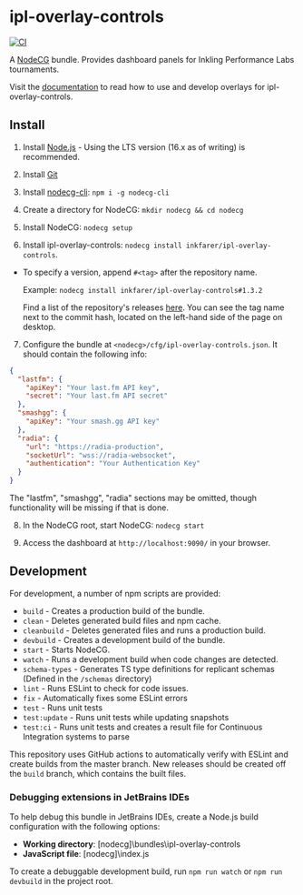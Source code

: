 # ipl-overlay-controls

[![CI](https://github.com/inkfarer/ipl-overlay-controls/actions/workflows/ci.yml/badge.svg)](https://github.com/inkfarer/ipl-overlay-controls/actions/workflows/ci.yml)

A [NodeCG](https://github.com/nodecg/nodecg) bundle. Provides dashboard panels for Inkling Performance Labs tournaments.

Visit the [documentation](https://ipl-overlay-controls.readthedocs.io/) to read how to use and develop overlays for ipl-overlay-controls.

## Install

1. Install [Node.js](https://nodejs.org/en/) - Using the LTS version (16.x as of writing) is recommended.

2. Install [Git](https://git-scm.com/)

3. Install [nodecg-cli](https://github.com/nodecg/nodecg-cli): `npm i -g nodecg-cli`

4. Create a directory for NodeCG: `mkdir nodecg && cd nodecg`

5. Install NodeCG: `nodecg setup`

6. Install ipl-overlay-controls: `nodecg install inkfarer/ipl-overlay-controls`.

* To specify a version, append `#<tag>` after the repository name.

  Example: `nodecg install inkfarer/ipl-overlay-controls#1.3.2`

  Find a list of the repository's releases [here](https://github.com/inkfarer/ipl-overlay-controls/releases). You can
  see the tag name next to the commit hash, located on the left-hand side of the page on desktop.

7. Configure the bundle at `<nodecg>/cfg/ipl-overlay-controls.json`. It should contain the following info:

```json
{
  "lastfm": {
    "apiKey": "Your last.fm API key",
    "secret": "Your last.fm API secret"
  },
  "smashgg": {
    "apiKey": "Your smash.gg API key"
  },
  "radia": {
    "url": "https://radia-production",
    "socketUrl": "wss://radia-websocket",
    "authentication": "Your Authentication Key"
  }
}
```

The "lastfm", "smashgg", "radia" sections may be omitted, though functionality will be missing if that is done.

8. In the NodeCG root, start NodeCG: `nodecg start`

9. Access the dashboard at `http://localhost:9090/` in your browser.

## Development

For development, a number of npm scripts are provided:

- `build` - Creates a production build of the bundle.
- `clean` - Deletes generated build files and npm cache.
- `cleanbuild` - Deletes generated files and runs a production build.
- `devbuild` - Creates a development build of the bundle.
- `start` - Starts NodeCG.
- `watch` - Runs a development build when code changes are detected.
- `schema-types` - Generates TS type definitions for replicant schemas (Defined in the `/schemas` directory)
- `lint` - Runs ESLint to check for code issues.
- `fix` - Automatically fixes some ESLint errors
- `test` - Runs unit tests
- `test:update` - Runs unit tests while updating snapshots
- `test:ci` - Runs unit tests and creates a result file for Continuous Integration systems to parse

This repository uses GitHub actions to automatically verify with ESLint and create builds from the master branch. 
New releases should be created off the `build` branch, which contains the built files.

### Debugging extensions in JetBrains IDEs

To help debug this bundle in JetBrains IDEs, create a Node.js build configuration with the following options:

- **Working directory**: [nodecg]\bundles\ipl-overlay-controls 
- **JavaScript file**: [nodecg]\index.js 

To create a debuggable development build, run `npm run watch` or `npm run devbuild` in the project root.
